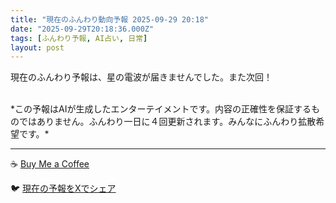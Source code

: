 ```yaml
---
title: "現在のふんわり動向予報 2025-09-29 20:18"
date: "2025-09-29T20:18:36.000Z"
tags: [ふんわり予報, AI占い, 日常]
layout: post
---
```


現在のふんわり予報は、星の電波が届きませんでした。また次回！

<br>
*この予報はAIが生成したエンターテイメントです。内容の正確性を保証するものではありません。ふんわり一日に４回更新されます。みんなにふんわり拡散希望です。*

---
☕️ [Buy Me a Coffee](https://www.buymeacoffee.com/kgninja)

🐦 [現在の予報をXでシェア](https://twitter.com/intent/tweet?text=%E7%8F%BE%E5%9C%A8%E3%81%AE%E3%81%B5%E3%82%93%E3%82%8F%E3%82%8A%E4%BA%88%E5%A0%B1%3A%20%E3%80%8C%E7%8F%BE%E5%9C%A8%E3%81%AE%E3%81%B5%E3%82%93%E3%82%8F%E3%82%8A%E4%BA%88%E5%A0%B1%E3%81%AF%E3%80%81%E6%98%9F%E3%81%AE%E9%9B%BB%E6%B3%A2%E3%81%8C%E5%B1%8A%E3%81%8D%E3%81%BE%E3%81%9B%E3%82%93%E3%81%A7%E3%81%97%E3%81%9F%E3%80%82%E3%80%8D%23KGNINJA%20%E7%B6%9A%E3%81%8D%E3%81%AF%E3%83%96%E3%83%AD%E3%82%B0%E3%81%A7%EF%BC%81%F0%9F%91%87&url=https%3A%2F%2Fkg-ninja.github.io%2FFunwariyoso%2F)
